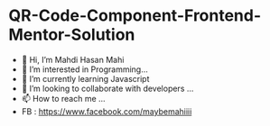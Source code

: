 # QR-Code-Component-Frontend-Mentor-Solution
- 👋 Hi, I’m Mahdi Hasan Mahi
- 👀 I’m interested in Programming...
- 🌱 I’m currently learning Javascript
- 💞️ I’m looking to collaborate with developers ...
- 📫 How to reach me ...
- FB : https://www.facebook.com/maybemahiiii
